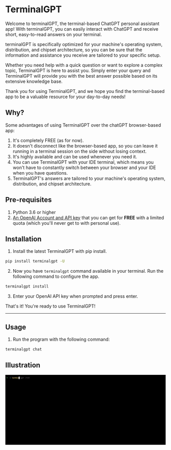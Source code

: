 # TerminalGPT

Welcome to terminalGPT, the terminal-based ChatGPT personal assistant app! With terminalGPT, you can easily interact with ChatGPT and receive short, easy-to-read answers on your terminal.

terminalGPT is specifically optimized for your machine's operating system, distribution, and chipset architecture, so you can be sure that the information and assistance you receive are tailored to your specific setup.

Whether you need help with a quick question or want to explore a complex topic, TerminalGPT is here to assist you. Simply enter your query and TerminalGPT will provide you with the best answer possible based on its extensive knowledge base.

Thank you for using TerminalGPT, and we hope you find the terminal-based app to be a valuable resource for your day-to-day needs!

## Why?

Some advantages of using TerminalGPT over the chatGPT browser-based app:

1. It's completely FREE (as for now).
2. It doesn't disconnect like the browser-based app, so you can leave it running in a terminal session on the side without losing context.
3. It's highly available and can be used whenever you need it.
4. You can use TerminalGPT with your IDE terminal, which means you won't have to constantly switch between your browser and your IDE when you have questions.
5. TerminalGPT's answers are tailored to your machine's operating system, distribution, and chipset architecture.

## Pre-requisites

1. Python 3.6 or higher
2. [An OpenAI Account and API key](https://elephas.app/blog/how-to-create-openai-api-keys-cl5c4f21d281431po7k8fgyol0) that you can get for **FREE** with a limited quota (which you'll never get to with personal use).

## Installation

1. Install the latest TerminalGPT with pip install.

```sh
pip install terminalgpt -U
```

2. Now you have `terminalgpt` command available in your terminal. Run the following command to configure the app.

```sh
terminalgpt install
```

3. Enter your OpenAI API key when prompted and press enter.


That's it! You're ready to use TerminalGPT!

---

## Usage

1. Run the program with the following command:

```sh
terminalgpt chat
```

## Illustration

![Alt Text](./usage.gif)
